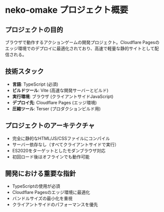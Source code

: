 # neko-omake プロジェクト概要

## プロジェクトの目的
ブラウザで動作するアクションゲームの開発プロジェクト。Cloudflare Pagesのエッジ環境でのデプロイに最適化されており、高速で軽量な静的サイトとして配信される。

## 技術スタック
- **言語**: TypeScript (必須)
- **ビルドツール**: Vite (高速な開発サーバーとビルド)
- **実行環境**: ブラウザ (クライアントサイドJavaScript)
- **デプロイ先**: Cloudflare Pages (エッジ環境)
- **圧縮ツール**: Terser (プロダクションビルド用)

## プロジェクトのアーキテクチャ
- 完全に静的なHTML/JS/CSSファイルにコンパイル
- サーバー依存なし（すべてクライアントサイドで実行）
- ES2020をターゲットとしたモダンブラウザ対応
- 初回ロード後はオフラインでも動作可能

## 開発における重要な指針
- TypeScriptの使用が必須
- Cloudflare Pagesのエッジ環境に最適化
- バンドルサイズの最小化を重視
- クライアントサイドのパフォーマンスを優先